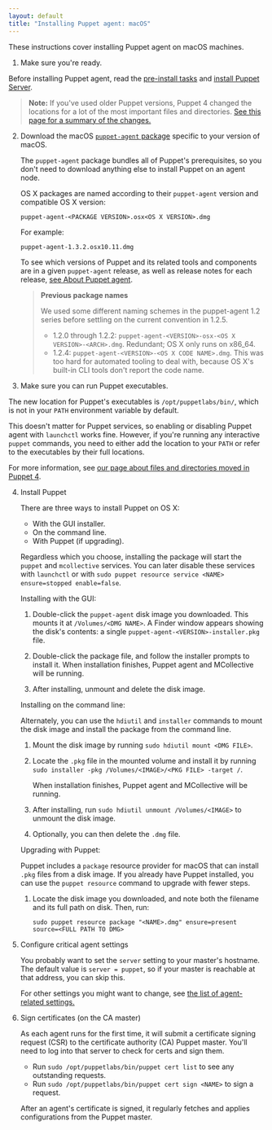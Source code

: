 ```yaml
---
layout: default
title: "Installing Puppet agent: macOS"
---
```


[server_install]: {{puppetserver}}/install_from_packages.html
[where]: ./whered_it_go.html
[agent_settings]: ./config_important_settings.html#settings-for-agents-all-nodes

These instructions cover installing Puppet agent on macOS machines.

1. Make sure you're ready.

Before installing Puppet agent, read the [pre-install tasks](./install_pre.html) and [install Puppet Server][server_install].

> **Note:** If you've used older Puppet versions, Puppet 4 changed the locations for a lot of the most important files and directories. [See this page for a summary of the changes.][where]

2. Download the macOS [`puppet-agent` package](https://downloads.puppetlabs.com/mac/) specific to your version of macOS.
   
   The `puppet-agent` package bundles all of Puppet's prerequisites, so you don't need to download anything else to install Puppet on an agent node.

   OS X packages are named according to their `puppet-agent` version and compatible OS X version:

    `puppet-agent-<PACKAGE VERSION>.osx<OS X VERSION>.dmg`

   For example:

    `puppet-agent-1.3.2.osx10.11.dmg`

   To see which versions of Puppet and its related tools and components are in a given `puppet-agent` release, as well as release notes for each release, [see About Puppet agent](./about_agent.html).

   > **Previous package names**
   >
   > We used some different naming schemes in the puppet-agent 1.2 series before settling on the current convention in 1.2.5.
   >
   > * 1.2.0 through 1.2.2: `puppet-agent-<VERSION>-osx-<OS X VERSION>-<ARCH>.dmg`. Redundant; OS X only runs on x86_64.
   > * 1.2.4: `puppet-agent-<VERSION>-<OS X CODE NAME>.dmg`. This was too hard for automated tooling to deal with, because OS X's built-in CLI tools don't report the code name.

3. Make sure you can run Puppet executables.

The new location for Puppet's executables is `/opt/puppetlabs/bin/`, which is not in your `PATH` environment variable by default.

This doesn't matter for Puppet services, so enabling or disabling Puppet agent with `launchctl` works fine. However, if you're running any interactive `puppet` commands, you need to either add the location to your `PATH` or refer to the executables by their full locations.

For more information, see [our page about files and directories moved in Puppet 4][where].

4. Install Puppet

   There are three ways to install Puppet on OS X:

   * With the GUI installer.
   * On the command line.
   * With Puppet (if upgrading).

   Regardless which you choose, installing the package will start the `puppet` and `mcollective` services. You can later disable these services with `launchctl` or with `sudo puppet resource service <NAME> ensure=stopped enable=false`.

   Installing with the GUI:

   1. Double-click the `puppet-agent` disk image you downloaded. This mounts it at `/Volumes/<DMG NAME>`.
      A Finder window appears showing the disk's contents: a single `puppet-agent-<VERSION>-installer.pkg` file. 

   2. Double-click the package file, and follow the installer prompts to install it. When installation finishes, Puppet agent and MCollective will be running.

   3. After installing, unmount and delete the disk image.

   Installing on the command line:

   Alternately, you can use the `hdiutil` and `installer` commands to mount the disk image and install the package from the command line.

   1. Mount the disk image by running `sudo hdiutil mount <DMG FILE>`.

   2. Locate the `.pkg` file in the mounted volume and install it by running `sudo installer -pkg /Volumes/<IMAGE>/<PKG FILE> -target /`.

      When installation finishes, Puppet agent and MCollective will be running.

   3. After installing, run `sudo hdiutil unmount /Volumes/<IMAGE>` to unmount the disk image.

   4. Optionally, you can then delete the `.dmg` file.

   Upgrading with Puppet:

   Puppet includes a `package` resource provider for macOS that can install `.pkg` files from a disk image. If you already have Puppet installed, you can use the `puppet resource` command to upgrade with fewer steps.

   1. Locate the disk image you downloaded, and note both the filename and its full path on disk. Then, run:

      `sudo puppet resource package "<NAME>.dmg" ensure=present source=<FULL PATH TO DMG>`

5. Configure critical agent settings

   You probably want to set the `server` setting to your master's hostname. The default value is `server = puppet`, so if your master is reachable at that address, you can skip this.

   For other settings you might want to change, see [the list of agent-related settings.][agent_settings]

6. Sign certificates (on the CA master)

   As each agent runs for the first time, it will submit a certificate signing request (CSR) to the certificate authority (CA) Puppet master. You'll need to log into that server to check for certs and sign them.

   * Run `sudo /opt/puppetlabs/bin/puppet cert list` to see any outstanding requests.
   * Run `sudo /opt/puppetlabs/bin/puppet cert sign <NAME>` to sign a request.

   After an agent's certificate is signed, it regularly fetches and applies configurations from the Puppet master.
